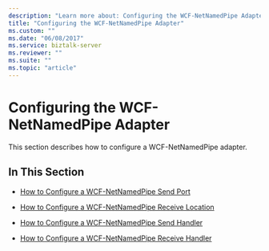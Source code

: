 ```yaml
---
description: "Learn more about: Configuring the WCF-NetNamedPipe Adapter"
title: "Configuring the WCF-NetNamedPipe Adapter"
ms.custom: ""
ms.date: "06/08/2017"
ms.service: biztalk-server
ms.reviewer: ""
ms.suite: ""
ms.topic: "article"
---
```

# Configuring the WCF-NetNamedPipe Adapter
This section describes how to configure a WCF-NetNamedPipe adapter.  
  
## In This Section  
  
-   [How to Configure a WCF-NetNamedPipe Send Port](../core/how-to-configure-a-wcf-netnamedpipe-send-port.md)  
  
-   [How to Configure a WCF-NetNamedPipe Receive Location](../core/how-to-configure-a-wcf-netnamedpipe-receive-location.md)  
  
-   [How to Configure a WCF-NetNamedPipe Send Handler](../core/how-to-configure-a-wcf-netnamedpipe-send-handler.md)  
  
-   [How to Configure a WCF-NetNamedPipe Receive Handler](../core/how-to-configure-a-wcf-netnamedpipe-receive-handler.md)
